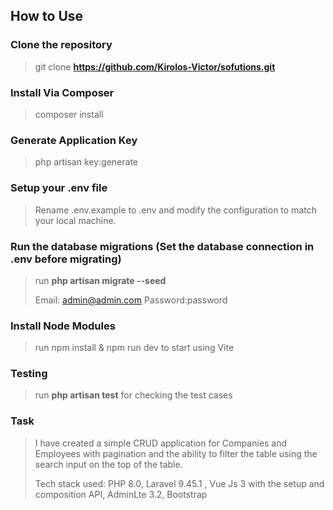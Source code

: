 ## How to Use

### Clone the repository

> git clone **https://github.com/Kirolos-Victor/sofutions.git**

### Install Via Composer

> composer install

### Generate Application Key

> php artisan key:generate

### Setup your .env file

> Rename .env.example to .env and modify the configuration to match your local machine.

### Run the database migrations (Set the database connection in .env before migrating)

> run **php artisan migrate --seed**
>
> Email: admin@admin.com Password:password

### Install Node Modules

> run npm install & npm run dev to start using Vite

### Testing

> run **php artisan test** for checking the test cases

### Task

> I have created a simple CRUD application for Companies and Employees with pagination and the ability to filter the
> table using the search input on the top of the table.
>
> Tech stack used: PHP 8.0, Laravel 9.45.1 , Vue Js 3 with the setup and composition API, AdminLte 3.2, Bootstrap


